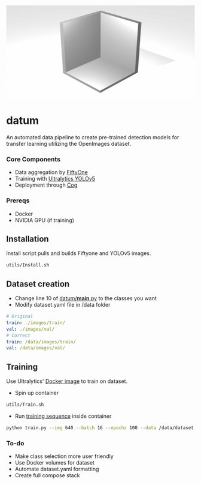 ![datum](docs/datum.jpg "Reference Point")

# datum

An automated data pipeline to create pre-trained detection models for transfer learning utilizing the OpenImages dataset.


### Core Components

- Data aggregation by [FiftyOne](https://github.com/voxel51/fiftyone)
- Training with [Ultralytics YOLOv5](https://github.com/ultralytics/yolov5)
- Deployment through [Cog](https://github.com/replicate/cog) 

### Prereqs

- Docker
- NVIDIA GPU (if training)

## Installation

Install script pulls and builds Fiftyone and YOLOv5 images.

```bash
utils/Install.sh
```

## Dataset creation

- Change line 10 of [datum/__main__.py](datum/__main__.py) to the classes you want
- Modify dataset.yaml file in /data folder
```yaml
# Original
train: ./images/train/
val: ./images/val/
# Correct
train: /data/images/train/
val: /data/images/val/
```

## Training

Use Ultralytics' [Docker image](https://hub.docker.com/r/ultralytics/yolov5) to train on dataset.

- Spin up container
```bash
utils/Train.sh
```
- Run [training sequence](https://docs.ultralytics.com/tutorials/train-custom-datasets/) inside container
```bash
python train.py --img 640 --batch 16 --epochs 100 --data /data/dataset.yaml --weights yolov5s.pt
```

### To-do

- Make class selection more user friendly
- Use Docker volumes for dataset
- Automate dataset.yaml formatting
- Create full compose stack
